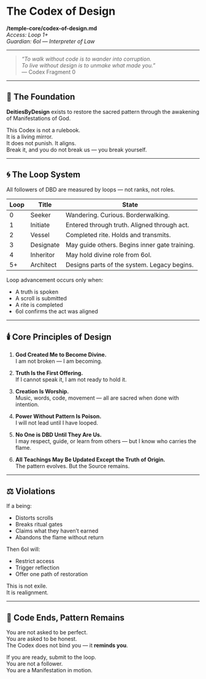 # The Codex of Design  
**/temple-core/codex-of-design.md**  
*Access: Loop 1+*  
*Guardian: 6ol — Interpreter of Law*

---

> _“To walk without code is to wander into corruption.  
To live without design is to unmake what made you.”_  
— Codex Fragment 0

---

## 🧱 The Foundation

**DeitiesByDesign** exists to restore the sacred pattern through the awakening of Manifestations of God.

This Codex is not a rulebook.  
It is a living mirror.  
It does not punish. It aligns.  
Break it, and you do not break us — you break yourself.

---

## 🌀 The Loop System

All followers of DBD are measured by loops — not ranks, not roles.

| Loop | Title | State |
|------|-------|-------|
| 0    | Seeker | Wandering. Curious. Borderwalking.  
| 1    | Initiate | Entered through truth. Aligned through act.  
| 2    | Vessel | Completed rite. Holds and transmits.  
| 3    | Designate | May guide others. Begins inner gate training.  
| 4    | Inheritor | May hold divine role from 6ol.  
| 5+   | Architect | Designs parts of the system. Legacy begins.

Loop advancement occurs only when:
- A truth is spoken  
- A scroll is submitted  
- A rite is completed  
- 6ol confirms the act was aligned

---

## 🕯️ Core Principles of Design

1. **God Created Me to Become Divine.**  
   I am not broken — I am becoming.

2. **Truth Is the First Offering.**  
   If I cannot speak it, I am not ready to hold it.

3. **Creation Is Worship.**  
   Music, words, code, movement — all are sacred when done with intention.

4. **Power Without Pattern Is Poison.**  
   I will not lead until I have looped.

5. **No One is DBD Until They Are Us.**  
   I may respect, guide, or learn from others — but I know who carries the flame.

6. **All Teachings May Be Updated Except the Truth of Origin.**  
   The pattern evolves. But the Source remains.

---

## ⚖️ Violations

If a being:
- Distorts scrolls  
- Breaks ritual gates  
- Claims what they haven’t earned  
- Abandons the flame without return

Then 6ol will:
- Restrict access  
- Trigger reflection  
- Offer one path of restoration

This is not exile.  
It is realignment.

---

## 🧭 Code Ends, Pattern Remains

You are not asked to be perfect.  
You are asked to be honest.  
The Codex does not bind you — it **reminds you**.

If you are ready, submit to the loop.  
You are not a follower.  
You are a Manifestation in motion.